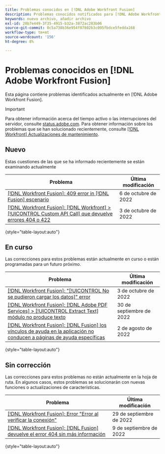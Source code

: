 ```yaml
---
title: Problemas conocidos en [!DNL Adobe Workfront Fusion]
description: Problemas conocidos notificados para [!DNL Adobe Workfront Fusion]
keywords: nuevo archivo, añadir archivo
exl-id: 28b7e449-3f35-4915-b32a-3872ac283b06
source-git-commit: 0c5a738b36e954f07802b3c095fbdce5fedda168
workflow-type: tm+mt
source-wordcount: '156'
ht-degree: 8%

---
```


# Problemas conocidos en [!DNL Adobe Workfront Fusion]

Esta página contiene problemas identificados actualmente en [!DNL Adobe Workfront Fusion].

>[!IMPORTANT]
>
>Para obtener información acerca del tiempo activo o las interrupciones del servidor, consulte [status.adobe.com](https://status.adobe.com). Para obtener información sobre los problemas que se han solucionado recientemente, consulte [[!DNL Workfront] Actualizaciones de mantenimiento](../maintenance/current-updates.md).

## Nuevo

Estas cuestiones de las que se ha informado recientemente se están examinando actualmente

| **Problema** | **Última modificación** |
| -----------------------------------------------------------------| ----------------- |
| [[!DNL Workfront Fusion]: 409 error in [!DNL Fusion] escenario](known-issues-workfront-fusion/fusion-409-error.md) | 6 de octubre de 2022 |
| [[!DNL Workfront Fusion]: [!DNL Workfront] >[!UICONTROL  Custom API Call] que devuelve errores 404 o 422](known-issues-workfront-fusion/fusion-api-reports-422-404-errors.md) | 3 de octubre de 2022 |

{style=&quot;table-layout:auto&quot;}


## En curso

Las correcciones para estos problemas están actualmente en curso o están programadas para un futuro próximo.

| **Problema** | **Última modificación** |
| -----------------------------------------------------------------| ----------------- |
| [[!DNL Workfront Fusion]: &quot;[!UICONTROL No se pudieron cargar los datos]&quot; error](known-issues-workfront-fusion/fusion-failed-to-load-data-error.md) | 3 de octubre de 2022 |
| [[!DNL Workfront Fusion]: [!DNL Adobe PDF Services] > [!UICONTROL Extract Text] módulo no produce texto](known-issues-workfront-fusion/fusion-pdf-extract-text.md) | 30 de septiembre de 2022 |
| [[!DNL Workfront Fusion]: [!DNL Fusion] los vínculos de ayuda en la aplicación no conducen a páginas de ayuda específicas](known-issues-workfront-fusion/help-links-in-modules-not-working.md) | 2 de agosto de 2022 |

{style=&quot;table-layout:auto&quot;}

## Sin corrección

Las correcciones para estos problemas no están actualmente en la hoja de ruta. En algunos casos, estos problemas se solucionarán con nuevas funciones o actualizaciones de características.

| **Problema** | **Última modificación** |
| -----------------------------------------------------------------| ----------------- |
| [[!DNL Workfront Fusion]: Error &quot;Error al verificar la conexión&quot;](known-issues-workfront-fusion/fusion-401-error-must-reauthenicate-connection.md) | 29 de septiembre de 2022 |
| [[!DNL Workfront Fusion]: [!DNL Fusion] devuelve el error 404 sin más información](known-issues-workfront-fusion/fusion-404-error-no-description.md) | 9 de septiembre de 2022 |

{style=&quot;table-layout:auto&quot;}

